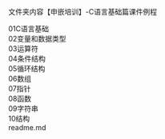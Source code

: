 文件夹内容【申嵌培训】-C语言基础篇课件例程

01C语言基础       
02变量和数据类型  
03运算符    
04条件结构  
05循环结构  
06数组      
07指针  
08函数  
09字符串  
10结构    
readme.md
